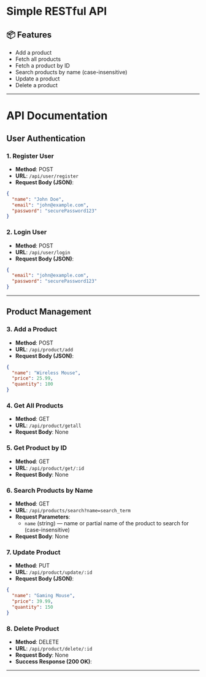 # Simple RESTful API

## 📦 Features

- Add a product
- Fetch all products
- Fetch a product by ID
- Search products by name (case-insensitive)
- Update a product
- Delete a product

---
  
# API Documentation

## User Authentication

### 1. Register User  
- **Method**: POST  
- **URL**: `/api/user/register`  
- **Request Body (JSON)**:
```json
{
  "name": "John Doe",
  "email": "john@example.com",
  "password": "securePassword123"
}
```

### 2. Login User  
- **Method**: POST  
- **URL**: `/api/user/login`  
- **Request Body (JSON)**:
```json
{
  "email": "john@example.com",
  "password": "securePassword123"
}
```

---

## Product Management

### 3. Add a Product  
- **Method**: POST  
- **URL**: `/api/product/add`  
- **Request Body (JSON)**:
```json
{
  "name": "Wireless Mouse",
  "price": 25.99,
  "quantity": 100
}
```

### 4. Get All Products  
- **Method**: GET  
- **URL**: `/api/product/getall`  
- **Request Body**: None
  
### 5. Get Product by ID  
- **Method**: GET  
- **URL**: `/api/product/get/:id`  
- **Request Body**: None
  
### 6. Search Products by Name  
- **Method**: GET  
- **URL**: `/api/products/search?name=search_term`  
- **Request Parameters**:  
  - `name` (string) — name or partial name of the product to search for (case-insensitive)  
- **Request Body**: None  

### 7. Update Product  
- **Method**: PUT  
- **URL**: `/api/product/update/:id`  
- **Request Body (JSON)**:
```json
{
  "name": "Gaming Mouse",
  "price": 39.99,
  "quantity": 150
}
```

### 8. Delete Product  
- **Method**: DELETE  
- **URL**: `/api/product/delete/:id`  
- **Request Body**: None  
- **Success Response (200 OK)**:


---
